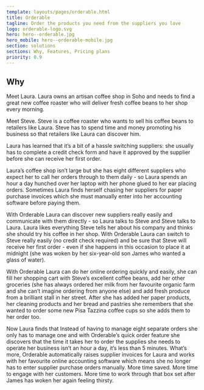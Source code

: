 ```yaml
---
template: layouts/pages/orderable.html
title: Orderable
tagline: Order the products you need from the suppliers you love
logo: orderable-logo.svg
hero: hero--orderable.jpg
hero_mobile: hero--orderable-mobile.jpg
section: solutions
sections: Why, Features, Pricing plans
priority: 0.9
---
```


## Why

Meet Laura. Laura owns an artisan coffee shop in Soho and needs to find a great new coffee roaster who will deliver fresh coffee beans to her shop every morning.

Meet Steve. Steve is a coffee roaster who wants to sell his coffee beans to retailers like Laura. Steve has to spend time and money promoting his business so that retailers like Laura can discover him.

Laura has learned that it’s a bit of a hassle switching suppliers: she usually has to complete a credit check form and have it approved by the supplier before she can receive her first order.

Laura’s coffee shop isn’t large but she has eight different suppliers who expect her to call her orders through to them daily - so Laura spends an hour a day hunched over her laptop with her phone glued to her ear placing orders. Sometimes Laura finds herself chasing her suppliers for paper purchase invoices which she must manually enter into her accounting software before paying them.

With Orderable Laura can discover new suppliers really easily and communicate with them directly - so Laura talks to Steve and Steve talks to Laura. Laura likes everything Steve tells her about his company and thinks she should try his coffee in her shop. With Orderable Laura can switch to Steve really easily (no credit check required) and be sure that Steve will receive her first order - even if she happens in this occasion to place it at midnight (she was woken by her six-year-old son James who wanted a glass of water).

With Orderable Laura can do her online ordering quickly and easily, she can fill her shopping cart with Steve’s excellent coffee beans, add her other groceries (she has always ordered her milk from her favourite organic farm and she can’t imagine ordering from anyone else) and add fresh produce from a brilliant stall in her street. After she has added her paper products, her cleaning products and her bread and pastries she remembers that she wanted to order some new Pisa Tazzina coffee cups so she adds them to her order too.

Now Laura finds that Instead of having to manage eight separate orders she only has to manage one and with Orderable’s quick order feature she discovers that the time it takes her to order the supplies she needs to operate her business isn’t an hour a day, it’s less than 5 minutes. What’s more, Orderable automatically raises supplier invoices for Laura and works with her favourite online accounting software which means she no longer has to enter supplier purchase orders manually. More time saved. More time to engage with her customers. More time to work through that box set after James has woken her again feeling thirsty.
